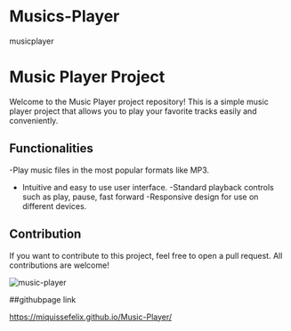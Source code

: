 # Musics-Player
 musicplayer
 # Music Player Project



 Welcome to the Music Player project repository! This is a simple music player project that allows you to play your favorite tracks easily and conveniently.


 ## Functionalities

-Play music files in the most popular formats like MP3.
- Intuitive and easy to use user interface.
-Standard playback controls such as play, pause, fast forward
 -Responsive design for use on different devices.


## Contribution

If you want to contribute to this project, feel free to open a pull request. All contributions are welcome!




![music-player](https://github.com/Miquissefelix/Music-Player/assets/101923168/bb330c85-40ac-43a4-9336-3b70bcac76d9)



##githubpage link

https://miquissefelix.github.io/Music-Player/

